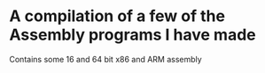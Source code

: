 # A compilation of a few of the Assembly programs I have made
Contains some 16 and 64 bit x86 and ARM assembly
